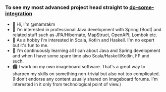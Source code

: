### To see my most advanced project head straight to [do-some-integration](https://github.com/mamrakm/do-some-integration)
- 👋 Hi, I’m @mamrakm
- 👀 I’m interested in professional Java development with Spring (Boot) and related stuff such as JPA/Hibernate, MapStruct, OpenAPI, Lombok etc.
- 🏡 As a hobby I'm interested in Scala, Kotlin and Haskell. I'm no expert but it's fun to me.
- 🌱 I'm continuously learning all I can about Java and Spring development and when I have some spare time also Scala/Haskell/Kotlin, FP and such.
- 🏙️ I work on my own imageboard software. That's a great way to sharpen my skills on something non-trivial but also not too complicated. (I don't endorse any content usually shared on imageboard forums. I'm interested in it only from technological point of view.)

<!---
mamrakm/mamrakm is a ✨ special ✨ repository because its `README.md` (this file) appears on your GitHub profile.
You can click the Preview link to take a look at your changes.
--->
